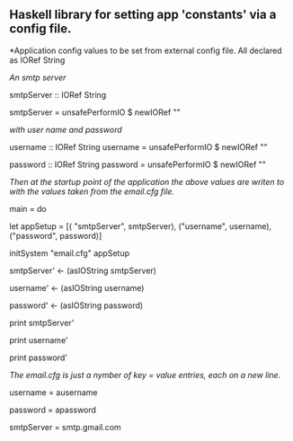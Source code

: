 
Haskell library for setting app 'constants' via a config file.
-----------------

*Application config values to be set from external config file. All declared as IORef String

*An smtp server*

 smtpServer :: IORef String

 smtpServer = unsafePerformIO $ newIORef ""

*with user name and password*

 username :: IORef String
 username = unsafePerformIO $ newIORef ""

 password :: IORef String
 password = unsafePerformIO $ newIORef ""

*Then at the startup point of the application the above values are writen to with the values taken from the email.cfg file.*



 main = do

   let appSetup = [( "smtpServer", smtpServer), ("username", username), ("password", password)]

   initSystem "email.cfg" appSetup

   smtpServer' <- (asIOString smtpServer)

   username'   <- (asIOString username)

   password'   <- (asIOString password)


   print smtpServer'  

   print username'

   print password'

  

*The email.cfg is just a nymber of key = value entries, each on a new line.*

username   = ausername

password   = apassword

smtpServer = smtp.gmail.com 



